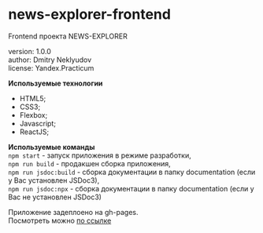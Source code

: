 # news-explorer-frontend

Frontend проекта NEWS-EXPLORER

version: 1.0.0  
author: Dmitry Neklyudov  
license: Yandex.Practicum

**Используемые технологии**

- HTML5;
- CSS3;
- Flexbox;
- Javascript;
- ReactJS;

**Используемые команды**  
`npm start` - запуск приложения в режиме разработки,  
`npm run build` - продакшен сборка приложения,  
`npm run jsdoc:build` - сборка документации в папку documentation (если у Вас установлен JSDoc3),  
`npm run jsdoc:npx` - сборка документации в папку documentation (если у Вас не установлен JSDoc3)

Приложение задеплоено на gh-pages.  
Посмотреть можно <a href="https://dnwd843.github.io/news-explorer-frontend/" target="_blank" rel="noopener noreferrer">по ссылке</a>
